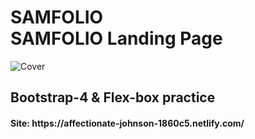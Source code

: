 <h1><strong>SAMFOLIO</strong> <br>SAMFOLIO Landing Page</h1>

<p>
	<img src="https://i.ibb.co/FWjcc2n/3456.png" alt="Cover">
</p>

<h2>Bootstrap-4 & Flex-box practice</h2>


<h4>Site: https://affectionate-johnson-1860c5.netlify.com/</h4>
